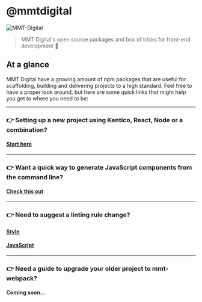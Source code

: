 # @mmtdigital
![MMT-Digital](https://img.shields.io/badge/MMT-Digital-red.svg?style=flat-square) 
> MMT Digital's open source packages and box of tricks for front-end development 🎩

## At a glance

MMT Digital have a growing amount of npm packages that are useful for scaffolding, building and delivering projects to a high standard. Feel free to have a proper look around, but here are some quick links that might help you get to where you need to be:

---

### 👉  Setting up a new project using Kentico, React, Node or a combination? 
#### [Start here](generate-project.md)

---

### 👉  Want a quick way to generate JavaScript components from the command line? 
#### [Check this out](generate-components.md)

---

### 👉  Need to suggest a linting rule change?
#### [Style](stylelint-config.md)
#### [JavaScript](eslint-config.md)

---

### 👉  Need a guide to upgrade your older project to mmt-webpack?
#### Coming soon...  
